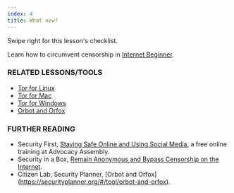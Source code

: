```yaml
---
index: 4
title: What now?
---
```

Swipe right for this lesson's checklist.

Learn how to circumvent censorship in [Internet Beginner](umbrella://lesson/the-internet/0).

### RELATED LESSONS/TOOLS

*   [Tor for Linux](umbrella://lesson/tor-for-linux)
*	[Tor for Mac](umbrella://lesson/tor-for-mac-os-x)
*   [Tor for Windows](umbrella://lesson/tor-for-windows)
*   [Orbot and Orfox](umbrella://lesson/orbot-orfox)

### FURTHER READING

* 	Security First, [Staying Safe Online and Using Social Media](https://advocacyassembly.org/en/courses/32/#/chapter/1/lesson/1), a free online training at Advocacy Assembly. 
*   Security in a Box, [Remain Anonymous and Bypass Censorship on the Internet](https://securityinabox.org/en/guide/anonymity-and-circumvention).
*	Citizen Lab, Security Planner, [Orbot and Orfox] (https://securityplanner.org/#/tool/orbot-and-orfox).